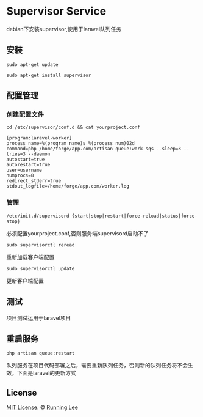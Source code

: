 # Supervisor Service

debian下安装supervisor,使用于laravel队列任务

## 安装

`sudo apt-get update`

`sudo apt-get install supervisor`

##  配置管理

### 创建配置文件

`cd /etc/supervisor/conf.d && cat yourproject.conf`


```nginx
[program:laravel-worker]
process_name=%(program_name)s_%(process_num)02d
command=php /home/forge/app.com/artisan queue:work sqs --sleep=3 --tries=3 --daemon
autostart=true
autorestart=true
user=username
numprocs=8
redirect_stderr=true
stdout_logfile=/home/forge/app.com/worker.log

```

### 管理

`/etc/init.d/supervisord {start|stop|restart|force-reload|status|force-stop} `  

必须配置yourproject.conf,否则服务端supervisord启动不了

`sudo supervisorctl reread`

重新加载客户端配置     

`sudo supervisorctl update  `

更新客户端配置


## 测试

项目测试运用于laravel项目


## 重启服务

`php artisan queue:restart`

队列服务在项目代码部署之后，需要重新队列任务，否则新的队列任务将不会生效，下面是laravel的更新方式



## License

[MIT License](https://opensource.org/licenses/mit-license.html). ©  [Running Lee](mailto:lihui870920@gmail.com)
